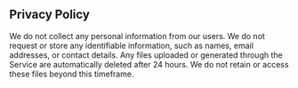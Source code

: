 ## Privacy Policy
We do not collect any personal information from our users. We do not request or store any identifiable information, such as names, email addresses, or contact details. Any files uploaded or generated through the Service are automatically deleted after 24 hours. We do not retain or access these files beyond this timeframe.
